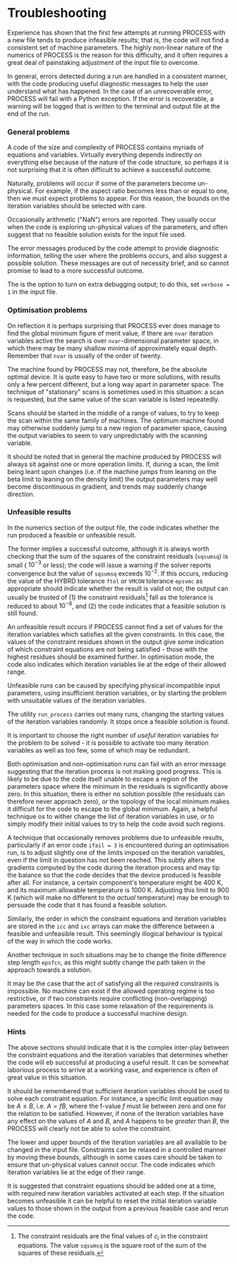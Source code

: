 # Troubleshooting

Experience has shown that the first few attempts at running PROCESS with a new file tends to 
produce infeasible results; that is, the code will not find a consistent set of machine parameters. 
The highly non-linear nature of the numerics of PROCESS is the reason for this difficulty, and 
it often requires a great deal of painstaking adjustment of the input file to overcome.

In general, errors detected during a run are handled in a consistent manner, with the code 
producing useful diagnostic messages to help the user understand what has happened. In the case of an
unrecoverable error, PROCESS will fail with a Python exception. If the error is recoverable, a warning
will be logged that is written to the terminal and output file at the end of the run.

### General problems

A code of the size and complexity of PROCESS contains myriads of equations and variables. Virtually 
everything depends indirectly on everything else because of the nature of the code structure, so perhaps 
it is not surprising that it is often difficult to achieve a successful outcome.

Naturally, problems will occur if some of the parameters become un-physical. For example, if the aspect 
ratio becomes less than or equal to one, then we must expect problems to appear. For this reason, 
the bounds on the iteration variables should be selected with care.

Occasionally arithmetic ("NaN") errors are reported. They usually occur when the code is exploring 
un-physical values of the parameters, and often suggest that no feasible solution exists for the 
input file used.

The error messages produced by the code attempt to provide diagnostic information, telling the user 
where the problems occurs, and also suggest a possible solution. These messages are out of 
necessity brief, and so cannot promise to lead to a more successful outcome.

The is the option to turn on extra debugging output; to do this, set `verbose = 1` in the input file.

### Optimisation problems

On reflection it is perhaps surprising that PROCESS ever does manage to find the global minimum 
figure of merit value, if there are `nvar` iteration variables active the search is 
over `nvar`-dimensional parameter space, in which there may be many shallow minima of approximately 
equal depth. Remember that `nvar` is usually of the order of twenty.

The machine found by PROCESS may not, therefore, be the absolute optimal device. It is quite easy 
to have two or more solutions, with results only a few percent different, but a long way apart in 
parameter space. The technique of "stationary" scans is sometimes used in this situation: a scan is 
requested, but the same value of the scan variable is listed repeatedly.

Scans should be started in the middle of a range of values, to try to keep the scan within the same 
family of machines. The optimum machine found may otherwise suddenly jump to a new region of 
parameter space, causing the output variables to seem to vary unpredictably with the scanning variable.

It should be noted that in general the machine produced by PROCESS will always sit against one or 
more operation limits. If, during a scan, the limit being leant upon changes (i.e. if the machine 
jumps from leaning on the beta limit to leaning on the density limit) the output parameters may well 
become discontinuous in gradient, and trends may suddenly change direction.

### Unfeasible results

In the numerics section of the output file, the code indicates whether the run produced a feasible 
or unfeasible result.

The former implies a successful outcome, although it is always worth checking that the sum of the 
squares of the constraint residuals (`sqsumsq`) is small ($~10^{-3}$ or less); the code will issue 
a warning if the solver reports convergence but the value of `sqsumsq` exceeds $10^{-2}$. If this 
occurs, reducing the value of the HYBRD tolerance `ftol` or `VMCON` tolerance `epsvmc` as appropriate 
should indicate whether the result is valid ot not; the output can usually be trusted of (1) the 
constraint residuals[^1] fall as the tolerance is reduced to about $10^{-8}$, and (2) the code 
indicates that a feasible solution is still found.

An unfeasible result occurs if PROCESS cannot find a set of values for the iteration variables 
which satisfies all the given constraints. In this case, the values of the constraint residues 
shown in the output give some indication of which constraint equations are not being 
satisfied - those with the highest residues should be examined further. In optimisation mode, 
the code also indicates which iteration variables lie at the edge of their allowed range.

Unfeasible runs can be caused by specifying physical incompatible input parameters, using 
insufficient iteration variables, or by starting the problem with unsuitable values of the iteration variables.

The utility `run_process` carries out many runs, changing the starting values of the iteration 
variables randomly. It stops once a feasible solution is found.

It is important to choose the right number of *useful* iteration variables for the problem to be 
solved - it is possible to activate too many iteration variables as well as too few, some of which may be redundant.

Both optimisation and non-optimisation runs can fail with an error message suggesting that the 
iteration process is not making good progress. This is likely to be due to the code itself unable 
to escape a region of the parameters space where the minimum in the residuals is significantly 
above zero. In this situation, there is either no solution possible (the residuals can therefore 
never approach zero), or the topology of the local minimum makes it difficult for the code to 
escape to the global minimum. Again, a helpful technique os to wither change the list of iteration 
variables in use, or to simply modify their initial values to try to help the code avoid such regions.

A technique that occasionally removes problems due to unfeasible results, particularly if an error 
code `ifail = 3` is encountered during an optimisation run, is to adjust slightly one of the limits 
imposed on the iteration variables, even if the limit in question has not been reached. This subtly 
alters the gradients computed by the code during the iteration process and may tip the balance so 
that the code decides that the device produced is feasible after all. For instance, a certain 
component's temperature might be 400 K, and its maximum allowable temperature is 1000 K. Adjusting 
this limit to 900 K (which will make no different to the *actual* temperature) may be enough to 
persuade the code that it has found a feasible solution.

Similarly, the order in which the constraint equations and iteration variables are stored in the 
`icc` and `ixc` arrays can make the difference between a feasible and unfeasible result. This 
seemingly illogical behaviour is  typical of the way in which the code works.

Another technique in such situations may be to change the finite difference step length `epsfcn`, 
as this might subtly change the path taken in the approach towards a solution.

It may be the case that the act of satisfying all the required constraints is impossible. No 
machine can exist if the allowed operating regime is too restrictive, or if two constraints 
require conflicting (non-overlapping) parameters spaces. In this case some relaxation of the 
requirements is needed for the code to produce a successful machine design.

### Hints

The above sections should indicate that it is the complex inter-play between the constraint 
equations and the iteration variables that determines whether the code will eb successful at 
producing a useful result. It can be somewhat laborious process to arrive at a working vase, 
and experience is often of great value in this situation.

It should be remembered that sufficient iteration variables should be used to solve each constraint 
equation. For instance, a specific limit equation may be $A \leq B$, i.e. $A = fB$, where the 
f-value $f$ must lie between zero and one for the relation to be satisfied. However, if none of 
the iteration variables have any effect on the values of $A$ and $B$, and $A$ happens to be 
*greater* than $B$, the PROCESS will clearly not be able to solve the constraint.

The lower and upper bounds of the iteration variables are all available to be changed in the input 
file. Constraints can be relaxed in a controlled manner by moving these bounds, although in some 
cases care should be taken to ensure that un-physical values cannot occur. The code indicates which 
iteration variables lie at the edge of their range.

It is suggested that constraint equations should be added one at a time, with required new iteration 
variables activated at each step. If the situation becomes unfeasible it can be helpful to reset 
the initial iteration variable values to those shown in the output from a previous feasible case 
and rerun the code.

[^1]: The constraint residuals are the final values of $c_i$ in the constraint equations. The value `sqsumsq` is the square root of the sum of the squares of these residuals.
